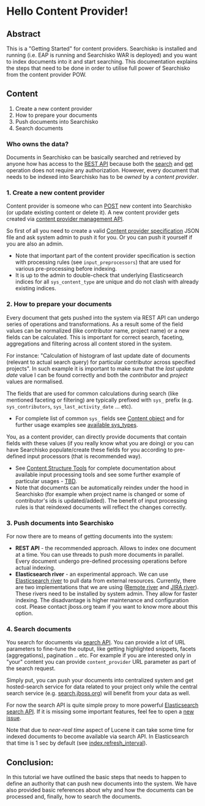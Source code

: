 # Hello Content Provider!

## Abstract

This is a "Getting Started" for content providers. Searchisko is installed and running (i.e. EAP is running and Searchisko WAR is deployed) and you want to index documents into it and start searching. This documentation explains the steps that need to be done in order to utilise full power of Searchisko from the content provider POW.

## Content

1. Create a new content provider
2. How to prepare your documents
3. Push documents into Searchisko
4. Search documents

### Who owns the data?

Documents in Searchisko can be basically searched and retrieved by anyone how has access to the [REST API](http://docs.jbossorg.apiary.io/) because both the [search](http://docs.jbossorg.apiary.io/#searchapi) and [get](http://docs.jbossorg.apiary.io/#contentpushapi) operation does not require any authorization. However, every document that needs to be indexed into Searchisko has to be *owned* by a *content provider*.

### 1. Create a new content provider

Content provider is someone who can [POST](http://docs.jbossorg.apiary.io/#contentpushapi) new content into Searchisko (or update existing content or delete it). A new content provider gets created via [content provider management API](http://docs.jbossorg.apiary.io/#managementapicontentproviders).

So first of all you need to create a valid [Content provider specification](https://github.com/searchisko/searchisko/blob/master/documentation/rest-api/management/content_provider.md) JSON file and ask system admin to push it for you. Or you can push it yourself if you are also an admin.

* Note that important part of the content provider specification is section with processing rules (see `input_preprocessors`) that are used for various pre-processing before indexing.
* It is up to the admin to double-check that underlying Elasticsearch indices for all `sys_content_type` are unique and do not clash with already existing indices.

### 2. How to prepare your documents

Every document that gets pushed into the system via REST API can undergo series of operations and transformations. As a result some of the field values can be normalized (like contributor name, project name) or a new fields can be calculated. This is important for correct search, faceting, aggregations and filtering across all content stored in the system.

For instance: "Calculation of histogram of last update date of documents (relevant to actual search query) for particular contributor across specified projects". In such example it is important to make sure that the _last update date_ value I can be found correctly and both the _contributor_ and _project_ values are normalised.

The fields that are used for common calculations during search (like mentioned faceting or filtering) are typically prefixed with `sys_` prefix (e.g. `sys_contributors`, `sys_last_activity_date` … etc).

* For complete list of common `sys_` fields see [Content object](https://github.com/searchisko/searchisko/blob/master/documentation/rest-api/content/dcp_content_object.md) and for further usage examples see [available sys_types](https://github.com/searchisko/searchisko/blob/master/documentation/rest-api/README.md).

You, as a content provider, can directly provide  documents that contain fields with these values (if you really know what you are doing) or you can have Searchisko populate/create these fields for you according to pre-defined input processors (that is recommended way).

* See [Content Structure Tools](https://github.com/jbossorg/structured-content-tools) for complete documentation about available input processing tools and see some further example of particular usages - [TBD](#tbd).
* Note that documents can be automatically reindex under the hood in Searchisko (for example when project name is changed or some of contributor's ids is updated/added). The benefit of input processing rules is that reindexed documents will reflect the changes correctly.

### 3. Push documents into Searchisko

For now there are to means of getting documents into the system:

* **REST API** - the recommended approach. Allows to index one document at a time. You can use threads to push more documents in parallel. Every document undergo pre-defined processing operations before actual indexing.
* **Elasticsearch river** - an experimental approach. We can use [Elasticsearch river](http://www.elasticsearch.org/guide/en/elasticsearch/rivers/current/river.html) to pull data from external resources. Currently, there are two implementations that we are using ([Remote river](https://github.com/jbossorg/elasticsearch-river-remote) and [JIRA river](https://github.com/jbossorg/elasticsearch-river-jira)). These rivers need to be installed by system admin. They allow for faster indexing. The disadvantage is higher maintenance and configuration cost. Please contact jboss.org team if you want to know more about this option.

### 4. Search documents

You search for documents via [search API](http://docs.jbossorg.apiary.io/#searchapi). You can provide a lot of URL parameters to fine-tune the output, like getting highlighted snippets, facets (aggregations), pagination .. etc. For example if you are interested only in "your" content you can provide `content_provider` URL parameter as part of the search request.

Simply put, you can push your documents into centralized system and get hosted-search service for data related to your project only while the central search service (e.g. [search.jboss.org](http://search.jboss.org/)) will benefit from your data as well.

For now the search API is quite simple proxy to more powerful [Elasticsearch search API](http://www.elasticsearch.org/guide/en/elasticsearch/reference/current/search.html). If it is missing some important features, feel fee to open a [new issue](https://github.com/searchisko/searchisko/issues).

Note that due to _near-real time_ aspect of Lucene it can take some time for indexed documents to become available via search API. In Elasticsearch that time is 1 sec by default (see [index.refresh_interval](http://www.elasticsearch.org/guide/en/elasticsearch/reference/current/index-modules.html)). 

## Conclusion:

In this tutorial we have outlined the basic steps that needs to happen to define an authority that can push new documents into the system. We have also provided basic references about why and how the documents can be processed and, finally, how to search the documents. 





